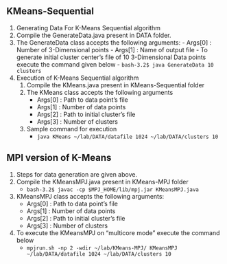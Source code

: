 ## KMeans-Sequential

1. Generating Data For  K-Means Sequential algorithm
  1. Compile the GenerateData.java present in DATA folder.
  2. The GenerateData class accepts the following arguments:
    - Args[0] : Number of 3-Dimensional points
    - Args[1] : Name of output file
    - To generate initial cluster center’s file of 10 3-Dimensional Data points execute the command given below
    - `bash-3.2$ java GenerateData 10 clusters`
2. Execution of K-Means Sequential algorithm
   1. Compile the KMeans.java present in KMeans-Sequential folder
   2. The KMeans class accepts the following arguments
      - Args[0] : Path to data point’s file
      - Args[1] : Number of data points
      - Args[2] : Path to initial cluster’s file
      - Args[3] : Number of clusters
   3. Sample command for execution
      - `java KMeans ~/lab/DATA/datafile 1024 ~/lab/DATA/clusters 10`

## MPI version of K-Means 
1. Steps for data generation are given above.
2. Compile the KMeansMPJ.java present in KMeans-MPJ folder
   - `bash-3.2$ javac -cp $MPJ_HOME/lib/mpj.jar KMeansMPJ.java`
3. KMeansMPJ class accepts the following arguments:
   - Args[0] : Path to data point’s file
   - Args[1] : Number of data points
   - Args[2] : Path to initial cluster’s file
   - Args[3] : Number of clusters
4. To execute the KMeansMPJ on “multicore mode” execute the command below
   - `mpjrun.sh -np 2 -wdir ~/lab/KMeans-MPJ/ KMeansMPJ ~/lab/DATA/datafile 1024 ~/lab/DATA/clusters 10` 
